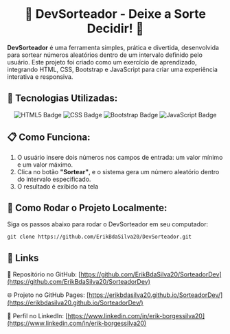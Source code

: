 <h1 style="text-align: center;">🎲 DevSorteador - Deixe a Sorte Decidir! 🎲</h1>

<p>
<strong>DevSorteador</strong> é uma ferramenta simples, prática e divertida, desenvolvida para sortear números aleatórios dentro de um intervalo definido pelo usuário. Este projeto foi criado como um exercício de aprendizado, integrando HTML, CSS, Bootstrap e JavaScript para criar uma experiência interativa e responsiva.
</p>


<h2>🔧 Tecnologias Utilizadas:</h2>
<p style="text-align: center;">
  <img src="https://img.shields.io/badge/HTML5-E34F26?style=for-the-badge&logo=html5&logoColor=white" alt="HTML5 Badge">
  <img src="https://img.shields.io/badge/CSS3-1572B6?style=for-the-badge&logo=css3&logoColor=white" alt="CSS Badge">
  <img src="https://img.shields.io/badge/Bootstrap-7952B3?style=for-the-badge&logo=bootstrap&logoColor=white" alt="Bootstrap Badge">
  <img src="https://img.shields.io/badge/JavaScript-F7DF1E?style=for-the-badge&logo=javascript&logoColor=black" alt="JavaScript Badge">
</p>

<h2>📋 Como Funciona:</h2>
<ol>
  <li>O usuário insere dois números nos campos de entrada: um valor mínimo e um valor máximo.</li>
  <li>Clica no botão <strong>"Sortear"</strong>, e o sistema gera um número aleatório dentro do intervalo especificado.</li>
  <li>O resultado é exibido na tela</li>
</ol>

<h2>🚀 Como Rodar o Projeto Localmente:</h2> 
<p>Siga os passos abaixo para rodar o DevSorteador em seu computador:</p>
<pre>
<code>git clone https://github.com/ErikBdaSilva20/DevSorteador.git</code>
</pre>

<h2>🌟 Links</h2>

📂 Repositório no GitHub: [https://github.com/ErikBdaSilva20/SorteadorDev](https://github.com/ErikBdaSilva20/SorteadorDev)

🌐 Projeto no GitHub Pages: [https://erikbdasilva20.github.io/SorteadorDev/](https://erikbdasilva20.github.io/SorteadorDev/) 

🔗 Perfil no LinkedIn: [https://www.linkedin.com/in/erik-borgessilva20](https://www.linkedin.com/in/erik-borgessilva20)
